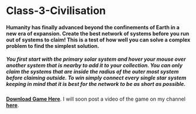 # Class-3-Civilisation
#### Humanity has finally advanced beyond the confinements of Earth in a new era of expansion. Create the best network of systems before you run out of systems to claim! This is a test of how well you can solve a complex problem to find the simplest solution.

##### You first start with the primary solar system and hover your mouse over another system that is nearby to add it to your collection. You can only claim the systems that are inside the radius of the outer most system before claiming outside. To win simply connect every single star system keeping in mind that it is best for the network to be as short as possible.

**[Download Game Here](https://ldjam.com/events/ludum-dare/42/class-3-civilisation "Ludum Dare page")**.
I will soon post a video of the game on my channel **[here](https://www.youtube.com/enderelemental)**.
